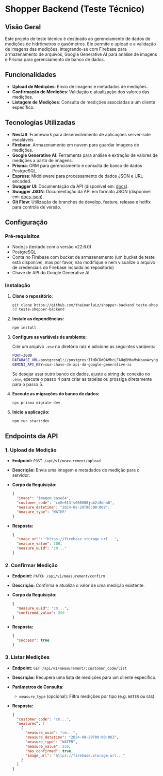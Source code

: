 # Shopper Backend (Teste Técnico)

## Visão Geral

Este projeto de teste técnico é destinado ao gerenciamento de dados de medições de hidrômetros e gasômetros. Ele permite o upload e a validação de imagens das medições, integrando-se com Firebase para armazenamento de arquivos, Google Generative AI para análise de imagens e Prisma para gerenciamento de banco de dados.

## Funcionalidades

- **Upload de Medições**: Envio de imagens e metadados de medições.
- **Confirmação de Medições**: Validação e atualização dos valores das medições.
- **Listagem de Medições**: Consulta de medições associadas a um cliente específico.

## Tecnologias Utilizadas

- **NestJS**: Framework para desenvolvimento de aplicações server-side escaláveis.
- **Firebase**: Armazenamento em nuvem para guardar imagens de medições.
- **Google Generative AI**: Ferramenta para análise e extração de valores de medições a partir de imagens.
- **Prisma**: ORM para gerenciamento e consulta de banco de dados PostgreSQL.
- **Express**: Middleware para processamento de dados JSON e URL-encoded.
- **Swagger UI**: Documentação da API (disponivel em: [docs](http://localhost:3000/docs)).
- **Swagger JSON**: Documentação da API em formato JSON (disponivel em: [docs-json](http://localhost:3000/docs-json)).
- **Git Flow**: Utilização de branches de develop, feature, release e hotfix para controle de versão.

## Configuração

### Pré-requisitos

- Node.js (testado com a versão v22.6.0)
- PostgreSQL
- Conta no Firebase com bucket de armazenamento (um bucket de teste está disponível, mas por favor, não modifique e nem visualize o arquivo de credenciais do Firebase incluído no repositório)
- Chave de API do Google Generative AI

### Instalação

1. **Clone o repositório:**

   ```bash
   git clone https://github.com/thainanluiz/shopper-backend teste-shopper-backend
   cd teste-shopper-backend
   ```

2. **Instale as dependências:**

   ```bash
   npm install
   ```

3. **Configure as variáveis de ambiente:**

   Crie um arquivo `.env` no diretório raiz e adicione as seguintes variáveis:

   ```bash
   PORT=3000
   DATABASE_URL=postgresql://postgres:IlHDCDdQAMbcLFAUqBMbaMsKoaoAryng@junction.proxy.rlwy.net:31347/railway
   GEMINI_API_KEY=sua-chave-de-api-do-google-generative-ai
   ```

   Se desejar usar outro banco de dados, ajuste a string de conexão no `.env`, execute o passo 4 para criar as tabelas ou prossiga diretamente para o passo 5.

4. **Execute as migrações do banco de dados:**

   ```bash
   npx prisma migrate dev
   ```

5. **Inicie a aplicação:**

   ```bash
   npm run start:dev
   ```

## Endpoints da API

### 1. **Upload de Medição**

- **Endpoint:** `POST /api/v1/measurement/upload`
- **Descrição:** Envia uma imagem e metadados de medição para o servidor.
- **Corpo da Requisição:**

  ```json
  {
    "image": "imagem_base64",
    "customer_code": "cm0e613fv000008job2i8dnn0",
    "measure_datetime": "2024-08-29T00:00:00Z",
    "measure_type": "WATER"
  }
  ```

- **Resposta:**

  ```json
  {
    "image_url": "https://firebase.storage.url...",
    "measure_value": 200,
    "measure_uuid": "cm..."
  }
  ```

### 2. **Confirmar Medição**

- **Endpoint:** `PATCH /api/v1/measurement/confirm`
- **Descrição:** Confirma e atualiza o valor de uma medição existente.
- **Corpo da Requisição:**

  ```json
  {
    "measure_uuid": "cm...",
    "confirmed_value": 250
  }
  ```

- **Resposta:**

  ```json
  {
    "success": true
  }
  ```

### 3. **Listar Medições**

- **Endpoint:** `GET /api/v1/measurement/:customer_code/list`
- **Descrição:** Recupera uma lista de medições para um cliente específico.
- **Parâmetros de Consulta:**

  - `measure_type` (opcional): Filtra medições por tipo (e.g. `WATER` ou `GAS`).

- **Resposta:**

  ```json
  {
    "customer_code": "cm...",
    "measures": [
      {
        "measure_uuid": "cm...",
        "measure_datetime": "2024-08-29T00:00:00Z",
        "measure_type": "WATER",
        "measure_value": 250,
        "has_confirmed": true,
        "image_url": "https://firebase.storage.url..."
      }
    ]
  }
  ```